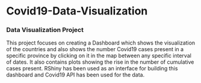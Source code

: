# Covid19-Data-Visualization
### Data Visualization Project
This project focuses on creating a Dashboard which shows the visualization of the countries and also shows the number Covid19 cases present in a specific province by clicking on it in the map between any specific interval of dates. 
It also contains plots showing the rise in the number of cumulative cases present. RShiny has been used as an interface for building this dashboard and Covid19 API has been used for the data.
